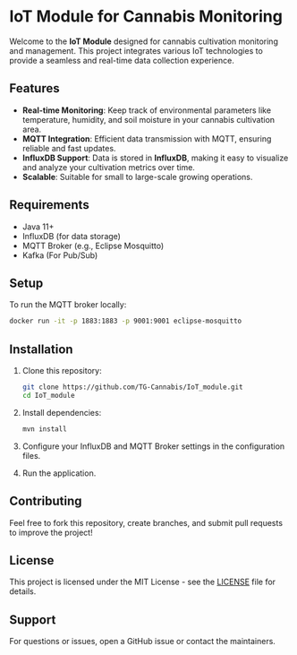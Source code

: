 # IoT Module for Cannabis Monitoring

Welcome to the **IoT Module** designed for cannabis cultivation monitoring and management. This project integrates various IoT technologies to provide a seamless and real-time data collection experience.

## Features

- **Real-time Monitoring**: Keep track of environmental parameters like temperature, humidity, and soil moisture in your cannabis cultivation area.
- **MQTT Integration**: Efficient data transmission with MQTT, ensuring reliable and fast updates.
- **InfluxDB Support**: Data is stored in **InfluxDB**, making it easy to visualize and analyze your cultivation metrics over time.
- **Scalable**: Suitable for small to large-scale growing operations.

## Requirements

- Java 11+
- InfluxDB (for data storage)
- MQTT Broker (e.g., Eclipse Mosquitto)
- Kafka (For Pub/Sub)
  
## Setup

To run the MQTT broker locally:

```bash
docker run -it -p 1883:1883 -p 9001:9001 eclipse-mosquitto
```

## Installation

1. Clone this repository:
    ```bash
    git clone https://github.com/TG-Cannabis/IoT_module.git
    cd IoT_module
    ```

2. Install dependencies:
    ```bash
    mvn install
    ```

3. Configure your InfluxDB and MQTT Broker settings in the configuration files.

4. Run the application.

## Contributing

Feel free to fork this repository, create branches, and submit pull requests to improve the project!

## License

This project is licensed under the MIT License - see the [LICENSE](LICENSE) file for details.

## Support

For questions or issues, open a GitHub issue or contact the maintainers.


